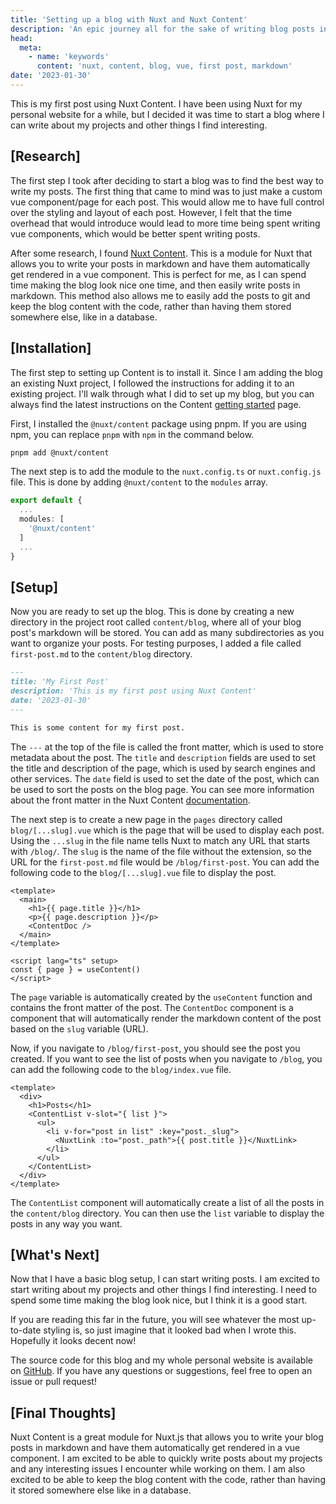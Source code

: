 ```yaml
---
title: 'Setting up a blog with Nuxt and Nuxt Content'
description: 'An epic journey all for the sake of writing blog posts in markdown'
head:
  meta:
    - name: 'keywords'
      content: 'nuxt, content, blog, vue, first post, markdown'
date: '2023-01-30'
---
```


This is my first post using Nuxt Content. I have been using Nuxt for my personal website for a while, but I decided it was time to start a blog where I can write about my projects and other things I find interesting.

<!-- more -->

## [Research]

The first step I took after deciding to start a blog was to find the best way to write my posts. The first thing that came to mind was to just make a custom vue component/page for each post. This would allow me to have full control over the styling and layout of each post. However, I felt that the time overhead that would introduce would lead to more time being spent writing vue components, which would be better spent writing posts.

After some research, I found [Nuxt Content](https://content.nuxtjs.org). This is a module for Nuxt that allows you to write your posts in markdown and have them automatically get rendered in a vue component. This is perfect for me, as I can spend time making the blog look nice one time, and then easily write posts in markdown. This method also allows me to easily add the posts to git and keep the blog content with the code, rather than having them stored somewhere else, like in a database.

## [Installation]

The first step to setting up Content is to install it. Since I am adding the blog an existing Nuxt project, I followed the instructions for adding it to an existing project. I'll walk through what I did to set up my blog, but you can always find the latest instructions on the Content [getting started](https://content.nuxtjs.org/get-started) page.

First, I installed the `@nuxt/content` package using pnpm. If you are using npm, you can replace `pnpm` with `npm` in the command below.

```bash
pnpm add @nuxt/content
```

The next step is to add the module to the `nuxt.config.ts` or `nuxt.config.js` file. This is done by adding `@nuxt/content` to the `modules` array.

```ts
export default {
  ...
  modules: [
    '@nuxt/content'
  ]
  ...
}
```

## [Setup]

Now you are ready to set up the blog. This is done by creating a new directory in the project root called `content/blog`, where all of your blog post's markdown will be stored. You can add as many subdirectories as you want to organize your posts. For testing purposes, I added a file called `first-post.md` to the `content/blog` directory.

```md
---
title: 'My First Post'
description: 'This is my first post using Nuxt Content'
date: '2023-01-30'
---

This is some content for my first post.
```

The `---` at the top of the file is called the front matter, which is used to store metadata about the post. The `title` and `description` fields are used to set the title and description of the page, which is used by search engines and other services. The `date` field is used to set the date of the post, which can be used to sort the posts on the blog page. You can see more information about the front matter in the Nuxt Content [documentation](https://content.nuxtjs.org/guide/writing/markdown#front-matter).

The next step is to create a new page in the `pages` directory called `blog/[...slug].vue` which is the page that will be used to display each post. Using the `...slug` in the file name tells Nuxt to match any URL that starts with `/blog/`. The `slug` is the name of the file without the extension, so the URL for the `first-post.md` file would be `/blog/first-post`. You can add the following code to the `blog/[...slug].vue` file to display the post.

```vue
<template>
  <main>
    <h1>{{ page.title }}</h1>
    <p>{{ page.description }}</p>
    <ContentDoc />
  </main>
</template>

<script lang="ts" setup>
const { page } = useContent()
</script>
```

The `page` variable is automatically created by the `useContent` function and contains the front matter of the post. The `ContentDoc` component is a component that will automatically render the markdown content of the post based on the `slug` variable (URL).

Now, if you navigate to `/blog/first-post`, you should see the post you created. If you want to see the list of posts when you navigate to `/blog`, you can add the following code to the `blog/index.vue` file.

```vue
<template>
  <div>
    <h1>Posts</h1>
    <ContentList v-slot="{ list }">
      <ul>
        <li v-for="post in list" :key="post._slug">
          <NuxtLink :to="post._path">{{ post.title }}</NuxtLink>
        </li>
      </ul>
    </ContentList>
  </div>
</template>
```

The `ContentList` component will automatically create a list of all the posts in the `content/blog` directory. You can then use the `list` variable to display the posts in any way you want.

## [What's Next]

Now that I have a basic blog setup, I can start writing posts. I am excited to start writing about my projects and other things I find interesting. I need to spend some time making the blog look nice, but I think it is a good start.

If you are reading this far in the future, you will see whatever the most up-to-date styling is, so just imagine that it looked bad when I wrote this. Hopefully it looks decent now!

The source code for this blog and my whole personal website is available on [GitHub](https://github.com/SquarePear/www). If you have any questions or suggestions, feel free to open an issue or pull request!

## [Final Thoughts]

Nuxt Content is a great module for Nuxt.js that allows you to write your blog posts in markdown and have them automatically get rendered in a vue component. I am excited to be able to quickly write posts about my projects and any interesting issues I encounter while working on them. I am also excited to be able to keep the blog content with the code, rather than having it stored somewhere else like in a database.
